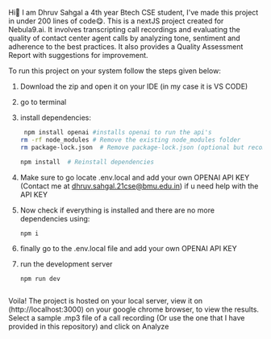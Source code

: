 Hi👋 I am Dhruv Sahgal a 4th year Btech CSE student, I've made this project in under 200 lines of code😋.
This is a nextJS project created for Nebula9.ai. It involves transcripting call recordings and evaluating the quality of contact center agent calls by
analyzing tone, sentiment and adherence to the best practices.
It also provides a Quality Assessment Report with suggestions for improvement.

To run this project on your system follow the steps given below: 
1) Download the zip and open it on your IDE (in my case it is VS CODE)
2) go to terminal
3) install dependencies:
   ```bash
    npm install openai #installs openai to run the api's
   rm -rf node_modules # Remove the existing node_modules folder
   rm package-lock.json  # Remove package-lock.json (optional but recommended)

   npm install  # Reinstall dependencies
4) Make sure to go locate .env.local and add your own OPENAI API KEY
   (Contact me at dhruv.sahgal.21cse@bmu.edu.in) if u need help with the API KEY

6) Now check if everything is installed and there are no more dependencies using:
   ```bash
   npm i
7) finally go to the .env.local file and add your own OPENAI API KEY

8) run the development server
   ```
   npm run dev


Voila! The project is hosted on your local server, view it on (http://localhost:3000) on your google chrome browser, to view the results.
Select a sample .mp3 file of a call recording (Or use the one that I have provided in this repository)
and click on Analyze




   




